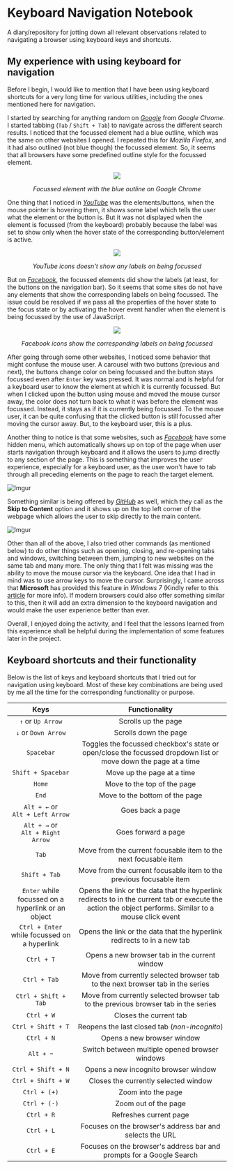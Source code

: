 # Keyboard Navigation Notebook

A diary/repository for jotting down all relevant observations related to navigating a browser using keyboard keys and shortcuts.

## My experience with using keyboard for navigation

Before I begin, I would like to mention that I have been using keyboard shortcuts for a very long time for various utilities, including the ones mentioned here for navigation.

I started by searching for anything random on _[Google](https://google.com)_ from _Google Chrome_. I started tabbing (`Tab` / `Shift + Tab`) to navigate across the different search results. I noticed that the focussed element had a blue outline, which was the same on other websites I opened. I repeated this for _Mozilla Firefox_, and it had also outlined (not blue though) the focussed element. So, it seems that all browsers have some predefined outline style for the focussed element. 

<p align="center">
  <img src="https://i.imgur.com/vSTy7XT.png">
  <p align="center"><i>Focussed element with the blue outline on Google Chrome</i></p>
</p>

One thing that I noticed in _[YouTube](https://youtube.com)_ was the elements/buttons, when the mouse pointer is hovering them, it shows some label which tells the user what the element or the button is. But it was not displayed when the element is focussed (from the keyboard) probably because the label was set to show only when the hover state of the corresponding button/element is active.

<p align="center">
  <img src="https://i.imgur.com/nDX61vs.png">
  <p align="center"><i>YouTube icons doesn't show any labels on being focussed</i></p>
</p>

But on _[Facebook](https://facebook.com/)_, the focussed elements did show the labels (at least, for the buttons on the navigation bar). So it seems that some sites do not have any elements that show the corresponding labels on being focussed. The issue could be resolved if we pass all the properties of the hover state to the focus state or by activating the hover event handler when the element is being focussed by the use of JavaScript. 

<p align="center">
  <img src="https://i.imgur.com/JhPeLPj.png">
  <p align="center"><i>Facebook icons show the corresponding labels on being focussed</i></p>
</p>

After going through some other websites, I noticed some behavior that might confuse the mouse user. A carousel with two buttons (previous and next), the buttons change color on being focussed and the button stays focussed even after `Enter` key was pressed. It was normal and is helpful for a keyboard user to know the element at which it is currently focussed. But when I clicked upon the button using mouse and moved the mouse cursor away, the color does not turn back to what it was before the element was focussed. Instead, it stays as if it is currently being focussed. To the mouse user, it can be quite confusing that the clicked button is still focussed after moving the cursor away. But, to the keyboard user, this is a plus.

Another thing to notice is that some websites, such as _[Facebook](https://facebook.com/)_ have some hidden menu, which automatically shows up on top of the page when user starts navigation through keyboard and it allows the users to jump directly to any section of the page. This is something that improves the user experience, especially for a keyboard user, as the user won't have to tab through all preceding elements on the page to reach the target element.

![Imgur](https://i.imgur.com/nhEmsjh.png)

Something similar is being offered by _[GitHub](https://github.com)_ as well, which they call as the **Skip to Content** option and it shows up on the top left corner of the webpage which allows the user to skip directly to the main content. 

![Imgur](https://i.imgur.com/PjZxjwC.png)

Other than all of the above, I also tried other commands (as mentioned below) to do other things such as opening, closing, and re-opening tabs and windows, switching between them, jumping to new websites on the same tab and many more. The only thing that I felt was missing was the ability to move the mouse cursor via the keyboard. One idea that I had in mind was to use arrow keys to move the cursor. Surprisingly, I came across that **Microsoft** has provided this feature in _Windows 7_ (Kindly refer to this [article](https://support.microsoft.com/en-in/help/14204/windows-7-use-mouse-keys-to-move-mouse-pointer) for more info). If modern browsers could also offer something similar to this, then it will add an extra dimension to the keyboard navigation and would make the user experience better than ever.

Overall, I enjoyed doing the activity, and I feel that the lessons learned from this experience shall be helpful during the implementation of some features later in the project.

## Keyboard shortcuts and their functionality

Below is the list of keys and keyboard shortcuts that I tried out for navigation using keyboard. Most of these key combinations are being used by me all the time for the corresponding functionality or purpose.

| Keys | Functionality |
| :---: | :---: |
| `↑` or `Up Arrow` | Scrolls up the page |
| `↓` or `Down Arrow` | Scrolls down the page |
| `Spacebar` | Toggles the focussed checkbox's state or open/close the focussed dropdown list or move down the page at a time |
| `Shift + Spacebar` | Move up the page at a time |
| `Home` | Move to the top of the page |
| `End` | Move to the bottom of the page |
| `Alt + ←` or <br> `Alt + Left Arrow` | Goes back a page |
| `Alt + →` or <br> `Alt + Right Arrow` | Goes forward a page |
| `Tab` | Move from the current focusable item to the next focusable item |
| `Shift + Tab` | Move from the current focusable item to the previous focusable item |
| `Enter` while focussed on a hyperlink or an object | Opens the link or the data that the hyperlink redirects to in the current tab or execute the action the object performs. Similar to a mouse click event |
| `Ctrl + Enter` while focussed on a hyperlink | Opens the link or the data that the hyperlink redirects to in a new tab |
| `Ctrl + T` | Opens a new browser tab in the current window |
| `Ctrl + Tab` | Move from currently selected browser tab to the next browser tab in the series |
| `Ctrl + Shift + Tab` | Move from currently selected browser tab to the previous browser tab in the series |
| `Ctrl + W` | Closes the current tab |
| `Ctrl + Shift + T` | Reopens the last closed tab (_non-incognito_) |
| `Ctrl + N` | Opens a new browser window |
| `Alt + ~` | Switch between multiple opened browser windows |
| `Ctrl + Shift + N` | Opens a new incognito browser window |
| `Ctrl + Shift + W` | Closes the currently selected window |
| `Ctrl + (+)` | Zoom into the page |
| `Ctrl + (-)` | Zoom out of the page |
| `Ctrl + R` | Refreshes current page |
| `Ctrl + L` | Focuses on the browser's address bar and selects the URL |
| `Ctrl + E` | Focuses on the browser's address bar and prompts for a Google Search |
